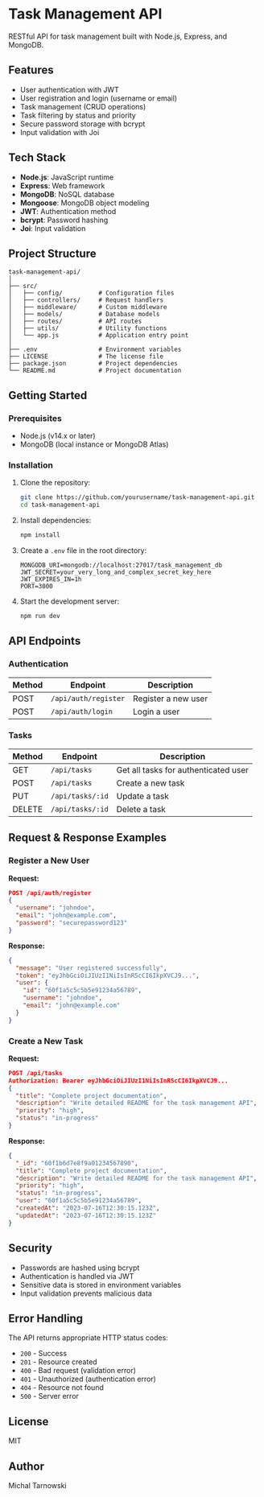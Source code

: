 # Task Management API

RESTful API for task management built with Node.js, Express, and MongoDB.

## Features

- User authentication with JWT
- User registration and login (username or email)
- Task management (CRUD operations)
- Task filtering by status and priority
- Secure password storage with bcrypt
- Input validation with Joi

## Tech Stack

- **Node.js**: JavaScript runtime
- **Express**: Web framework
- **MongoDB**: NoSQL database
- **Mongoose**: MongoDB object modeling
- **JWT**: Authentication method
- **bcrypt**: Password hashing
- **Joi**: Input validation

## Project Structure

```
task-management-api/
│
├── src/
│   ├── config/          # Configuration files
│   ├── controllers/     # Request handlers
│   ├── middleware/      # Custom middleware
│   ├── models/          # Database models
│   ├── routes/          # API routes
│   ├── utils/           # Utility functions
│   └── app.js           # Application entry point
│ 
├── .env                 # Environment variables
├── LICENSE              # The license file
├── package.json         # Project dependencies
└── README.md            # Project documentation
```

## Getting Started

### Prerequisites

- Node.js (v14.x or later)
- MongoDB (local instance or MongoDB Atlas)

### Installation

1. Clone the repository:
   ```bash
   git clone https://github.com/yourusername/task-management-api.git
   cd task-management-api
   ```

2. Install dependencies:
   ```bash
   npm install
   ```

3. Create a `.env` file in the root directory:
   ```
   MONGODB_URI=mongodb://localhost:27017/task_management_db
   JWT_SECRET=your_very_long_and_complex_secret_key_here
   JWT_EXPIRES_IN=1h
   PORT=3000
   ```

4. Start the development server:
   ```bash
   npm run dev
   ```

## API Endpoints

### Authentication

| Method | Endpoint | Description |
|--------|----------|-------------|
| POST   | `/api/auth/register` | Register a new user |
| POST   | `/api/auth/login` | Login a user |

### Tasks

| Method | Endpoint | Description |
|--------|----------|-------------|
| GET    | `/api/tasks` | Get all tasks for authenticated user |
| POST   | `/api/tasks` | Create a new task |
| PUT    | `/api/tasks/:id` | Update a task |
| DELETE | `/api/tasks/:id` | Delete a task |

## Request & Response Examples

### Register a New User

**Request:**
```json
POST /api/auth/register
{
  "username": "johndoe",
  "email": "john@example.com",
  "password": "securepassword123"
}
```

**Response:**
```json
{
  "message": "User registered successfully",
  "token": "eyJhbGciOiJIUzI1NiIsInR5cCI6IkpXVCJ9...",
  "user": {
    "id": "60f1a5c5c5b5e91234a56789",
    "username": "johndoe",
    "email": "john@example.com"
  }
}
```

### Create a New Task

**Request:**
```json
POST /api/tasks
Authorization: Bearer eyJhbGciOiJIUzI1NiIsInR5cCI6IkpXVCJ9...
{
  "title": "Complete project documentation",
  "description": "Write detailed README for the task management API",
  "priority": "high",
  "status": "in-progress"
}
```

**Response:**
```json
{
  "_id": "60f1b6d7e8f9a01234567890",
  "title": "Complete project documentation",
  "description": "Write detailed README for the task management API",
  "priority": "high",
  "status": "in-progress",
  "user": "60f1a5c5c5b5e91234a56789",
  "createdAt": "2023-07-16T12:30:15.123Z",
  "updatedAt": "2023-07-16T12:30:15.123Z"
}
```

## Security

- Passwords are hashed using bcrypt
- Authentication is handled via JWT
- Sensitive data is stored in environment variables
- Input validation prevents malicious data

## Error Handling

The API returns appropriate HTTP status codes:

- `200` - Success
- `201` - Resource created
- `400` - Bad request (validation error)
- `401` - Unauthorized (authentication error)
- `404` - Resource not found
- `500` - Server error

## License

MIT

## Author

Michal Tarnowski
